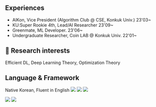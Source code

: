 Experiences
---
- AlKon, Vice President (Algorithm Club @ CSE, Konkuk Univ.) 23'03~
- KU:Super Rookie 4th, Lead/AI Researcher 23'09~
- Greenmate, ML Developer. 23'06~
- Undergraduate Researcher, Coin LAB @ Konkuk Univ. 22'01~
  
 🔭 Research interests 
 ---
 
 Efficient DL, Deep Learning Theory, Optimization Theory

Language & Framework
---
Native Korean, Fluent in English
<img src="https://img.shields.io/badge/Python-3776AB?style=flat-square&logo=Python&logoColor=white"> <img src="https://img.shields.io/badge/C-A8B9CC?style=flat-square&logo=C&logoColor=white"> <img src="https://img.shields.io/badge/C++-00599C?style=flat-square&logo=C%2B%2B&logoColor=white">

<img src="https://img.shields.io/badge/TensorFlow-FF6F00?style=flat-square&logo=TensorFlow&logoColor=white"> <img src="https://img.shields.io/badge/PyTorch-EE4C2C?style=flat-square&logo=PyTorch&logoColor=white"/>

<!--
**kwan7595/kwan7595** is a ✨ _special_ ✨ repository because its `README.md` (this file) appears on your GitHub profile.
-->
